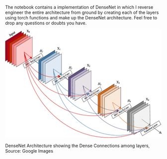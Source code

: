 The notebook contains a implementation of DenseNet in which I reverse engineer the entire architecture from ground by creating each of the layers using torch functions and make up the DenseNet architecture. Feel free to drop any questions or doubts you have.

![1668451361079](image/Readme/1668451361079.png)

DenseNet Architecture showing the Dense Connections among layers, Source: Google Images
